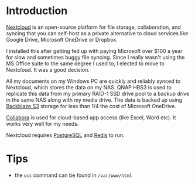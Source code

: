 # Introduction
[Nextcloud](https://github.com/nextcloud) is an open-source platform for file storage, collaboration, and syncing that you can self-host as a private alternative to cloud services like Google Drive, Microsoft OneDrive or Dropbox.

I installed this after getting fed up with paying Microsoft over $100 a year for slow and sometimes buggy file syncing. Since I really wasn't using the MS Office suite to the same degree I used to, I elected to move to Nextcloud. It was a good decision.

All my documents on my Windows PC are quickly and reliably synced to Nextcloud, which stores the data on my NAS. QNAP HBS3 is used to replicate this data from my primary RAID-1 SSD drive pool to a backup drive in the same NAS along with my media drive. The data is backed up using [Backblaze S3](https://secure.backblaze.com/b2_buckets.htm) storage for less than 1/4 the cost of Microsoft OneDrive. 

[Collabora](https://github.com/collabora) is used for cloud-based app access (like Excel, Word etc). It works very well for my needs.

Nextcloud requires [PostgreSQL](/manifests/database/postgresql) and [Redis](/manifests/database/redis) to run.

# Tips
- the `occ` command can be found in `/var/www/html`